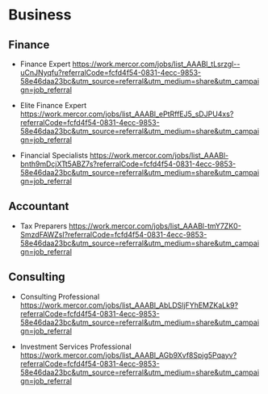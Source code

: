 # Business

## Finance

* Finance Expert
https://work.mercor.com/jobs/list_AAABl_tLsrzgl--uCnJNyqfu?referralCode=fcfd4f54-0831-4ecc-9853-58e46daa23bc&utm_source=referral&utm_medium=share&utm_campaign=job_referral

* Elite Finance Expert
https://work.mercor.com/jobs/list_AAABl_ePtRffEJ5_sDJPU4xs?referralCode=fcfd4f54-0831-4ecc-9853-58e46daa23bc&utm_source=referral&utm_medium=share&utm_campaign=job_referral

* Financial Specialists
https://work.mercor.com/jobs/list_AAABl-bnth9mDcjXTt5ABZ7s?referralCode=fcfd4f54-0831-4ecc-9853-58e46daa23bc&utm_source=referral&utm_medium=share&utm_campaign=job_referral

## Accountant

* Tax Preparers
https://work.mercor.com/jobs/list_AAABl-tmY7ZK0-SmzdFAWZsl?referralCode=fcfd4f54-0831-4ecc-9853-58e46daa23bc&utm_source=referral&utm_medium=share&utm_campaign=job_referral

## Consulting 

* Consulting Professional  
https://work.mercor.com/jobs/list_AAABl_AbLDSljFYhEMZKaLk9?referralCode=fcfd4f54-0831-4ecc-9853-58e46daa23bc&utm_source=referral&utm_medium=share&utm_campaign=job_referral

* Investment Services Professional
https://work.mercor.com/jobs/list_AAABl_AGb9Xvf8Spjg5Pqayv?referralCode=fcfd4f54-0831-4ecc-9853-58e46daa23bc&utm_source=referral&utm_medium=share&utm_campaign=job_referral
